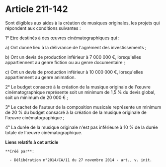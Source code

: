 # Article 211-142

Sont éligibles aux aides à la création de musiques originales, les projets qui répondent aux conditions suivantes : 

1° Etre destinés à des œuvres cinématographiques qui : 

a) Ont donné lieu à la délivrance de l'agrément des investissements ; 

b) Ont un devis de production inférieur à 7 000 000 €, lorsqu'elles appartiennent au genre fiction ou au genre
documentaire ; 

c) Ont un devis de production inférieur à 10 000 000 €, lorsqu'elles appartiennent au genre animation. 

2° Le budget consacré à la création de la musique originale de l'œuvre cinématographique représente soit un minimum de 1,5 %
du devis global, soit un minimum de 20 000 € ; 

3° Le cachet de l'auteur de la composition musicale représente un minimum de 20 % du budget consacré à la création de la
musique originale de l'œuvre cinématographique ; 

4° La durée de la musique originale n'est pas inférieure à 10 % de la durée totale de l'œuvre cinématographique.

**Liens relatifs à cet article**

	**Créé par**:

	  - Délibération n°2014/CA/11 du 27 novembre 2014 - art., v. init.
